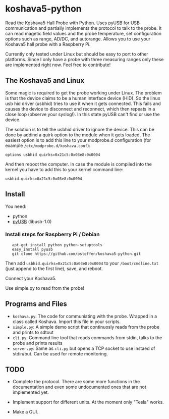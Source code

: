 # koshava5-python


Read the Koshava5 Hall Probe with Python.
Uses pyUSB for USB communication and partially implements the protocol to talk to the probe.
It can read magetic field values and the probe temperature, set configuration options such as range, AD/DC, and autorange.
Allows you to use your Koshava5 hall probe with a Raspberry Pi.

Currently only tested under Linux but should be easy to port to other platforms.
Since I only have a probe with three measuring ranges only these are implemented right now. Feel free to contribute!


## The Koshava5 and Linux

Some magic is required to get the probe working under Linux.
The problem is that the device claims to be a human interface device (HID).
So the linux usb hid driver (usbhid) tries to use it when it gets connected.
This fails and causes the device to disconnect and reconnect, which then repeats in a close loop (observe your syslog!).
In this state pyUSB can't find or use the device.

The solution is to tell the usbhid driver to ignore the device.
This can be done by addind a quirk option to the module when it gets loaded.
The easiest option is to add this line to your modprobe.d configuration (for example `/etc/modprobe.d/koshava.conf`):
```
options usbhid quirks=0x21c5:0x03e8:0x0004
```
And then reboot the computer. In case the module is compiled into the kernel you have to add this to your kernel command line:
```
usbhid.quirks=0x21c5:0x03e8:0x0004
```

## Install

You need:
 * python
 * [pyUSB](http://walac.github.io/pyusb/) (libusb-1.0)

### Install steps for Raspberry Pi / Debian
```
   apt-get install python python-setuptools
   easy_install pyusb
   git clone https://github.com/osteffen/koshava5-python.git
```
Then add `usbhid.quirks=0x21c5:0x03e8:0x0004` to your `/boot/cmdline.txt` (just append to the first line), save, and reboot.

Connect your Koshava5.

Use simple.py to read from the probe!

## Programs and Files

 - `koshava.py`: The code for communiating with the probe. Wrapped in a class called Koshava. Import this file in your scripts.
 - `simple.py`: A simple demo script that continuosly reads from the probe and prints to sdtout
 - `cli.py`: Command line tool that reads commands from stdin, talks to the probe and prints results
 - `server.py`: Same as `cli.py` but opens a TCP socket to use instaed of stdin/out. Can be used for remote monitoring.

## TODO

 - Complete the protocol. There are some more functions in the documentation and even some undocumented ones that are not implemented yet.

 - Implement support for different units. At the moment only "Tesla" works.

 - Make a GUI.
